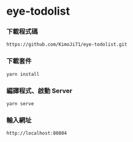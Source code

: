# eye-todolist

### 下載程式碼
```
https://github.com/KimoJi71/eye-todolist.git
```

### 下載套件
```
yarn install
```

### 編譯程式、啟動 Server
```
yarn serve
```

### 輸入網址
```
http://localhost:80804
```
<!-- ### Compiles and minifies for production
```
yarn build
```

### Lints and fixes files
```
yarn lint
```

### Customize configuration
See [Configuration Reference](https://cli.vuejs.org/config/). -->
